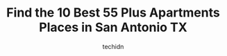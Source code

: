 ---
layout: ampstory
image: https://i0.wp.com/www.depkes.org/wp-content/uploads/2023/06/55-plus-apartments-0-in-san-antonio-tx-1685773153.jpeg?resize=640,853
author: techidn
featured: false
description: Discover the impressive array of 55 Plus Apartments options in San Antonio TX, where you can find 10 of the largest 55 Plus Apartments establishments in the area. From renowned classics to h
title: Find the 10 Best 55 Plus Apartments Places in San Antonio TX
cover:
   title: Find the 10 Best 55 Plus Apartments Places in San Antonio TX
   subtitle: Rickpate
   background: https://www.depkes.org/wp-content/uploads/2023/06/55-plus-apartments-0-in-san-antonio-tx-1685773153.jpeg

pages: 
 - layout: thirds
   top: <h1>#1 Holiday Madison Estates</h1>
   bottom: "<p>Id like to apply here but need to know if smoking is not allowed in units or too close to them.  I saw here in a recent review by Sheri Mersinger (see below my review) t</p>"
   background: https://www.depkes.org/wp-content/uploads/2023/06/55-plus-apartments-1-in-san-antonio-tx-1685773154.jpeg
   backgroundblur: true
 - layout: thirds
   top: <h1>#2 The Waterford at Thousand Oaks</h1>
   bottom: "<p>Denise was so fabulous.  She was just the backing Ineeded to get my Mom on the deciding side.  She said all the things she needed to hear showed her everything.  Im look</p>"
   background: https://www.depkes.org/wp-content/uploads/2023/06/55-plus-apartments-2-in-san-antonio-tx-1685773154.jpeg
   cta:
      link: https://www.depkes.org/blog/find-the-10-best-55-plus-apartments-places-in-san-antonio-tx/
      text: Find the 10 Best 55 Plus Apartments Places in San Antonio TX
 - layout: thirds
   top: <h1>#3 The Alhambra</h1>
   bottom: "<p>7130 New Laredo Hwy, San Antonio, TX 78211, United States</p>"
   background: https://www.depkes.org/wp-content/uploads/2023/06/55-plus-apartments-3-in-san-antonio-tx-1685773154.jpeg
   cta:
      link: https://www.depkes.org/blog/find-the-10-best-55-plus-apartments-places-in-san-antonio-tx/
      text: Find the 10 Best 55 Plus Apartments Places in San Antonio TX
 - layout: thirds
   top: <h1>#4 Affinity at Monterrey Village</h1>
   bottom: "<p>9003 Vista W Dr, San Antonio, TX 78245, United States</p>"
   background: https://images.unsplash.com/photo-1608501821300-4f99e58bba77?ixlib=rb-4.0.3&ixid=MnwxMjA3fDB8MHxwaG90by1wYWdlfHx8fGVufDB8fHx8&auto=format&fit=crop&w=640&h=853&q=80
   cta:
      link: https://www.depkes.org/blog/find-the-10-best-55-plus-apartments-places-in-san-antonio-tx/
      text: Find the 10 Best 55 Plus Apartments Places in San Antonio TX
 - layout: thirds
   top: <h1>#5 The Mirabella</h1>
   bottom: "<p>1955 Bandera Rd, San Antonio, TX 78228, United States</p>"
   background: https://images.unsplash.com/photo-1618005182384-a83a8bd57fbe?ixlib=rb-4.0.3&ixid=MnwxMjA3fDB8MHxwaG90by1wYWdlfHx8fGVufDB8fHx8&auto=format&fit=crop&w=640&h=853&q=80
   cta:
      link: https://www.depkes.org/blog/find-the-10-best-55-plus-apartments-places-in-san-antonio-tx/
      text: Find the 10 Best 55 Plus Apartments Places in San Antonio TX
 - layout: thirds
   top: <h1>#6 Granada Senior Living</h1>
   bottom: "<p>311 S St Marys St, San Antonio, TX 78205, United States</p>"
   background: https://images.unsplash.com/photo-1580610447943-1bfbef5efe07?ixlib=rb-4.0.3&ixid=MnwxMjA3fDB8MHxwaG90by1wYWdlfHx8fGVufDB8fHx8&auto=format&fit=crop&w=640&h=853&q=80
   cta:
      link: https://www.depkes.org/blog/find-the-10-best-55-plus-apartments-places-in-san-antonio-tx/
      text: Find the 10 Best 55 Plus Apartments Places in San Antonio TX
 - layout: thirds
   top: <h1>#7 Midcrown Senior Pavillion</h1>
   bottom: "<p>5414 Midcrown Dr, San Antonio, TX 78218, United States</p>"
   background: https://images.unsplash.com/photo-1522441815192-d9f04eb0615c?ixlib=rb-4.0.3&ixid=MnwxMjA3fDB8MHxwaG90by1wYWdlfHx8fGVufDB8fHx8&auto=format&fit=crop&w=640&h=853&q=80
   cta:
      link: https://www.depkes.org/blog/find-the-10-best-55-plus-apartments-places-in-san-antonio-tx/
      text: Find the 10 Best 55 Plus Apartments Places in San Antonio TX
 - layout: thirds
   middle: Continue reading...
   background: https://images.unsplash.com/photo-1533998839656-76f5e4b2bccb?ixlib=rb-4.0.3&ixid=MnwxMjA3fDB8MHxwaG90by1wYWdlfHx8fGVufDB8fHx8&auto=format&fit=crop&w=640&h=853&q=80
   cta:
      link: https://www.depkes.org/blog/find-the-10-best-55-plus-apartments-places-in-san-antonio-tx/
      text: Find the 10 Best 55 Plus Apartments Places in San Antonio TX
      
---